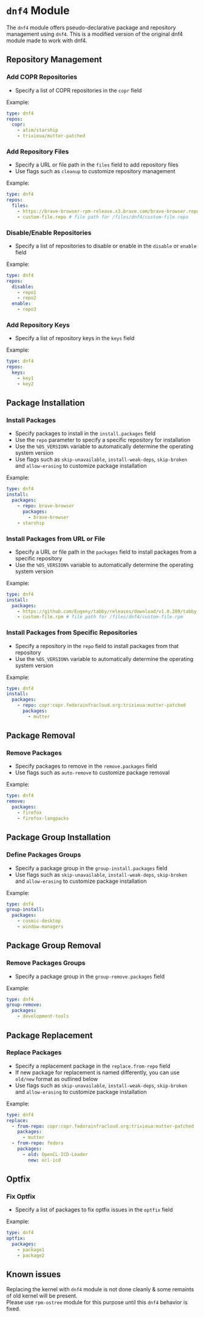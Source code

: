 # **`dnf4` Module**

The `dnf4` module offers pseudo-declarative package and repository management using `dnf4`.
This is a modified version of the original dnf4 module made to work with dnf4.

## Repository Management

### Add COPR Repositories

* Specify a list of COPR repositories in the `copr` field

Example:
```yaml
type: dnf4
repos:
  copr:
    - atim/starship
    - trixieua/mutter-patched
```

### Add Repository Files

* Specify a URL or file path in the `files` field to add repository files
* Use flags such as `cleanup` to customize repository management

Example:
```yaml
type: dnf4
repos:
  files:
    - https://brave-browser-rpm-release.s3.brave.com/brave-browser.repo
    - custom-file.repo # file path for /files/dnf4/custom-file.repo
```

### Disable/Enable Repositories

* Specify a list of repositories to disable or enable in the `disable` or `enable` field

Example:
```yaml
type: dnf4
repos:
  disable:
    - repo1
    - repo2
  enable:
    - repo3
```

### Add Repository Keys

* Specify a list of repository keys in the `keys` field

Example:
```yaml
type: dnf4
repos:
  keys:
    - key1
    - key2
```

## Package Installation

### Install Packages

* Specify packages to install in the `install.packages` field
* Use the `repo` parameter to specify a specific repository for installation
* Use the `%OS_VERSION%` variable to automatically determine the operating system version
* Use flags such as `skip-unavailable`, `install-weak-deps`, `skip-broken` and `allow-erasing` to customize package installation

Example:
```yaml
type: dnf4
install:
  packages:
    - repo: brave-browser
      packages:
        - brave-browser
    - starship
```

### Install Packages from URL or File

* Specify a URL or file path in the `packages` field to install packages from a specific repository
* Use the `%OS_VERSION%` variable to automatically determine the operating system version

Example:
```yaml
type: dnf4
install:
  packages:
    - https://github.com/Eugeny/tabby/releases/download/v1.0.209/tabby-1.0.209-linux-x64.rpm
    - custom-file.rpm # file path for /files/dnf4/custom-file.rpm
```

### Install Packages from Specific Repositories

* Specify a repository in the `repo` field to install packages from that repository
* Use the `%OS_VERSION%` variable to automatically determine the operating system version

Example:
```yaml
type: dnf4
install:
  packages:
    - repo: copr:copr.fedorainfracloud.org:trixieua:mutter-patched
      packages:
        - mutter
```

## Package Removal

### Remove Packages

* Specify packages to remove in the `remove.packages` field
* Use flags such as `auto-remove` to customize package removal

Example:
```yaml
type: dnf4
remove:
  packages:
    - firefox
    - firefox-langpacks
```

## Package Group Installation

### Define Packages Groups

* Specify a package group in the `group-install.packages` field
* Use flags such as `skip-unavailable`, `install-weak-deps`, `skip-broken` and `allow-erasing` to customize package installation

Example:
```yaml
type: dnf4
group-install:
  packages:
    - cosmic-desktop
    - window-managers
```

## Package Group Removal

### Remove Packages Groups

* Specify a package group in the `group-remove.packages` field

Example:
```yaml
type: dnf4
group-remove:
  packages:
    - development-tools
```

## Package Replacement

### Replace Packages

* Specify a replacement package in the `replace.from-repo` field
* If new package for replacement is named differently, you can use `old/new` format as outlined below
* Use flags such as `skip-unavailable`, `install-weak-deps`, `skip-broken` and `allow-erasing` to customize package installation

Example:
```yaml
type: dnf4
replace:
  - from-repo: copr:copr.fedorainfracloud.org:trixieua:mutter-patched
    packages:
      - mutter
  - from-repo: fedora
    packages:
      - old: OpenCL-ICD-Loader
        new: ocl-icd
```

## Optfix

### Fix Optfix

* Specify a list of packages to fix optfix issues in the `optfix` field

Example:
```yaml
type: dnf4
optfix:
  packages:
    - package1
    - package2
```

## Known issues

Replacing the kernel with `dnf4` module is not done cleanly & some remaints of old kernel will be present.  
Please use `rpm-ostree` module for this purpose until this `dnf4` behavior is fixed.
